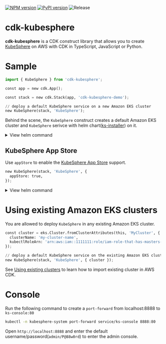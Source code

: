 [![NPM version](https://badge.fury.io/js/cdk-kubesphere.svg)](https://badge.fury.io/js/cdk-kubesphere)
[![PyPI version](https://badge.fury.io/py/cdk-kubesphere.svg)](https://badge.fury.io/py/cdk-kubesphere)
![Release](https://github.com/pahud/cdk-kubesphere/workflows/Release/badge.svg)

# cdk-kubesphere

**cdk-kubesphere** is a CDK construct library that allows you to create [KubeSphere](https://kubesphere.io/) on AWS with CDK in TypeScript, JavaScript or Python.

# Sample

```python
import { KubeSphere } from 'cdk-kubesphere';

const app = new cdk.App();

const stack = new cdk.Stack(app, 'cdk-kubesphere-demo');

// deploy a default KubeSphere service on a new Amazon EKS cluster
new KubeSphere(stack, 'KubeSphere');
```

Behind the scene, the `KubeSphere` construct creates a default Amazon EKS cluster and `KubeSphere` serivce with helm chart([ks-installer](https://github.com/kubesphere/ks-installer)) on it.

<details>
<summary>View helm command</summary>
AWS CDK will helm install the `ks-installer`  on the cluster:

```sh
helm install ks-installer \
--repo https://charts.kubesphere.io/test \
--namespace=kubesphere-system \
--generate-name \
--create-namespace
```

</details>

## KubeSphere App Store

Use `appStore` to enable the [KubeSphere App Store](https://kubesphere.io/docs/pluggable-components/app-store/) support.

```python
new KubeSphere(stack, 'KubeSphere', {
  appStore: true,
});
```

<details>
<summary>View helm command</summary>
AWS CDK will helm install the `ks-installer`  on the cluster:

```sh
helm install ks-installer \
--set openpitrix.enabled=true \
--repo https://charts.kubesphere.io/test \
--namespace=kubesphere-system \
--generate-name \
--create-namespace
```

</details>

# Using existing Amazon EKS clusters

You are allowed to deploy `KubeSphere` in any existing Amazon EKS cluster.

```python
const cluster = eks.Cluster.fromClusterAttributes(this, 'MyCluster', {
  clusterName: 'my-cluster-name',
  kubectlRoleArn: 'arn:aws:iam::1111111:role/iam-role-that-has-masters-access',
});

// deploy a default KubeSphere service on the existing Amazon EKS cluster
new KubeSphere(stack, 'KubeSphere', { cluster });
```

See [Using existing clusters](https://github.com/aws/aws-cdk/tree/master/packages/%40aws-cdk/aws-eks#using-existing-clusters) to learn how to import existing cluster in AWS CDK.

# Console

Run the following command to create a `port-forward` from localhost:8888 to `ks-console:80`

```sh
kubectl -n kubesphere-system port-forward service/ks-console 8888:80
```

Open `http://localhost:8888` and enter the default username/password(`admin/P@88w0rd`) to enter the admin console.
